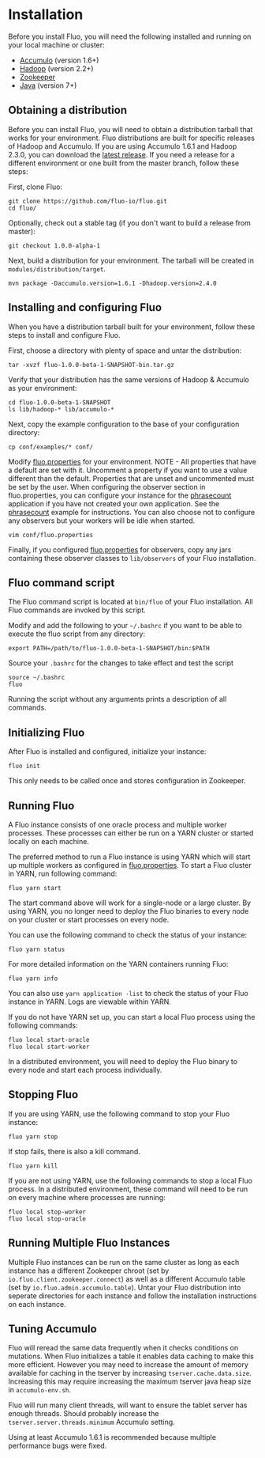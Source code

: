 <!---
Copyright 2014 Fluo authors (see AUTHORS)

Licensed under the Apache License, Version 2.0 (the "License");
you may not use this file except in compliance with the License.
You may obtain a copy of the License at

    http://www.apache.org/licenses/LICENSE-2.0

Unless required by applicable law or agreed to in writing, software
distributed under the License is distributed on an "AS IS" BASIS,
WITHOUT WARRANTIES OR CONDITIONS OF ANY KIND, either express or implied.
See the License for the specific language governing permissions and
limitations under the License.
-->

Installation
============

Before you install Fluo, you will need the following installed and running on
your local machine or cluster:

* [Accumulo][Accumulo] (version 1.6+)
* [Hadoop][Hadoop] (version 2.2+)
* [Zookeeper]
* [Java][Java] (version 7+)

Obtaining a distribution
------------------------

Before you can install Fluo, you will need to obtain a distribution tarball that
works for your environment. Fluo distributions are built for specific releases
of Hadoop and Accumulo. If you are using Accumulo 1.6.1 and Hadoop 2.3.0,
you can download the [latest release][release].  If you need a release for a
different environment or one built from the master branch, follow these steps:

First, clone Fluo:
```
git clone https://github.com/fluo-io/fluo.git
cd fluo/
```

Optionally, check out a stable tag (if you don't want to build a release from master):
```
git checkout 1.0.0-alpha-1
```

Next, build a distribution for your environment. The tarball will be created in 
`modules/distribution/target`.
```
mvn package -Daccumulo.version=1.6.1 -Dhadoop.version=2.4.0
```

Installing and configuring Fluo
-------------------------------

When you have a distribution tarball built for your environment, follow these steps
to install and configure Fluo.

First, choose a directory with plenty of space and untar the distribution:
```
tar -xvzf fluo-1.0.0-beta-1-SNAPSHOT-bin.tar.gz
```

Verify that your distribution has the same versions of Hadoop & Accumulo as your environment:
```
cd fluo-1.0.0-beta-1-SNAPSHOT
ls lib/hadoop-* lib/accumulo-*
```

Next, copy the example configuration to the base of your configuration directory:
```
cp conf/examples/* conf/
```

Modify [fluo.properties] for your environment. NOTE - All properties that have a 
default are set with it.  Uncomment a property if you want to use a value different 
than the default.  Properties that are unset and uncommented must be set by the user.
When configuring the observer section in fluo.properties, you can configure your instance
for the [phrasecount] application if you have not created your own application. See
the [phrasecount] example for instructions. You can also choose not to configure any
observers but your workers will be idle when started.
```
vim conf/fluo.properties
```

Finally, if you configured [fluo.properties] for observers, copy any jars containing these
observer classes to `lib/observers` of your Fluo installation.

Fluo command script
-------------------

The Fluo command script is located at `bin/fluo` of your Fluo installation.  All Fluo
commands are invoked by this script.  

Modify and add the following to your `~/.bashrc` if you want to be able to execute the
fluo script from any directory:
```
export PATH=/path/to/fluo-1.0.0-beta-1-SNAPSHOT/bin:$PATH
```

Source your `.bashrc` for the changes to take effect and test the script
```
source ~/.bashrc
fluo
```
Running the script without any arguments prints a description of all commands.

Initializing Fluo
-----------------

After Fluo is installed and configured, initialize your instance:
```
fluo init
```
This only needs to be called once and stores configuration in Zookeeper.

Running Fluo
------------

A Fluo instance consists of one oracle process and multiple worker processes.
These processes can either be run on a YARN cluster or started locally on each
machine.

The preferred method to run a Fluo instance is using YARN which will start
up multiple workers as configured in [fluo.properties].  To start a Fluo cluster 
in YARN, run following command:
```
fluo yarn start
```

The start command above will work for a single-node or a large cluster.  By
using YARN, you no longer need to deploy the Fluo binaries to every node on your
cluster or start processes on every node.

You can use the following command to check the status of your instance:
```
fluo yarn status
```

For more detailed information on the YARN containers running Fluo:
```
fluo yarn info
```
You can also use `yarn application -list` to check the status of your Fluo instance
in YARN.  Logs are viewable within YARN.  

If you do not have YARN set up, you can start a local Fluo process using
the following commands:
```
fluo local start-oracle
fluo local start-worker
```

In a distributed environment, you will need to deploy the Fluo binary to 
every node and start each process individually.

Stopping Fluo
-------------

If you are using YARN, use the following command to stop your Fluo instance:
```
fluo yarn stop
```
If stop fails, there is also a kill command.
```
fluo yarn kill
```

If you are not using YARN, use the following commands to stop a local Fluo
process.  In a distributed environment, these command will need to be run
on every machine where processes are running:
```
fluo local stop-worker
fluo local stop-oracle
```

Running Multiple Fluo Instances
-------------------------------

Multiple Fluo instances can be run on the same cluster as long as each instance
has a different Zookeeper chroot (set by `io.fluo.client.zookeeper.connect`) as
well as a different Accumulo table (set by `io.fluo.admin.accumulo.table`). Untar
your Fluo distribution into seperate directories for each instance and follow the
installation instructions on each instance.

Tuning Accumulo
---------------

Fluo will reread the same data frequently when it checks conditions on
mutations.   When Fluo initializes a table it enables data caching to make
this more efficient.  However you may need to increase the amount of memory
available for caching in the tserver by increasing `tserver.cache.data.size`.
Increasing this may require increasing the maximum tserver java heap size in
`accumulo-env.sh`.  

Fluo will run many client threads, will want to ensure the tablet server
has enough threads.  Should probably increase the
`tserver.server.threads.minimum` Accumulo setting.

Using at least Accumulo 1.6.1 is recommended because multiple performance bugs
were fixed.

[Accumulo]: https://accumulo.apache.org/
[Hadoop]: http://hadoop.apache.org/
[Zookeeper]: http://zookeeper.apache.org/
[Java]: https://www.oracle.com/java/index.html
[release]: https://github.com/fluo-io/fluo/releases
[phrasecount]: https://github.com/fluo-io/phrasecount
[fluo.properties]: modules/distribution/src/main/config/fluo.properties
